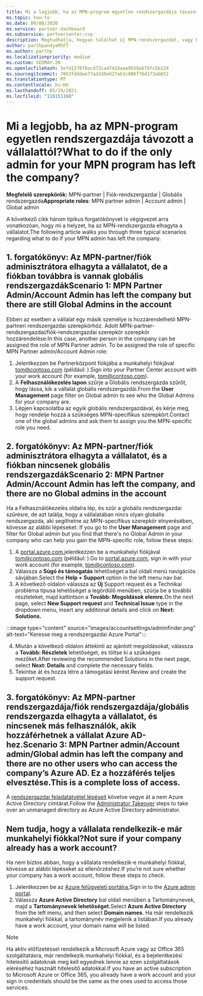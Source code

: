 ```yaml
---
title: Mi a legjobb, ha az MPN-program egyetlen rendszergazdája távozott a vállalattól?
ms.topic: how-to
ms.date: 09/08/2020
ms.service: partner-dashboard
ms.subservice: partnercenter-csp
description: Megtudhatja, hogyan találhat új MPN-rendszergazdát, vagy hogyan találhat segítséget a vállalat globális rendszergazdája. Emellett megtudhatja, hogyan adhat hozzá új Partnerközpont globális rendszergazdához.
author: parthpandyaMSFT
ms.author: parthp
ms.localizationpriority: medium
ms.custom: SEOMAY.20
ms.openlocfilehash: 5efd157078acd72ca47418aaa9559a678fc5b129
ms.sourcegitcommit: 7063fdddee77ad2d8e627ab3c806f76d173ab652
ms.translationtype: MT
ms.contentlocale: hu-HU
ms.lasthandoff: 05/19/2021
ms.locfileid: "110151168"
---
```

# <a name="what-to-do-if-the-only-admin-for-your-mpn-program-has-left-the-company"></a><span data-ttu-id="f3f5d-103">Mi a legjobb, ha az MPN-program egyetlen rendszergazdája távozott a vállalattól?</span><span class="sxs-lookup"><span data-stu-id="f3f5d-103">What to do if the only admin for your MPN program has left the company?</span></span>

<span data-ttu-id="f3f5d-104">**Megfelelő szerepkörök:** MPN-partner | Fiók-rendszergazdai | Globális rendszergazda</span><span class="sxs-lookup"><span data-stu-id="f3f5d-104">**Appropriate roles**: MPN partner admin | Account admin | Global admin</span></span>

<span data-ttu-id="f3f5d-105">A következő cikk három tipikus forgatókönyvet is végigvezet arra vonatkozóan, hogy mi a helyzet, ha az MPN-rendszergazda elhagyta a vállalatot.</span><span class="sxs-lookup"><span data-stu-id="f3f5d-105">The following article walks you through three typical scenarios regarding what to do if your MPN admin has left the company.</span></span>

## <a name="scenario-1-mpn-partner-adminaccount-admin-has-left-the-company-but-there-are-still-global-admins-in-the-account"></a><span data-ttu-id="f3f5d-106">1. forgatókönyv: Az MPN-partner/fiók adminisztrátora elhagyta a vállalatot, de a fiókban továbbra is vannak globális rendszergazdák</span><span class="sxs-lookup"><span data-stu-id="f3f5d-106">Scenario 1: MPN Partner Admin/Account Admin has left the company but there are still Global Admins in the account</span></span>

<span data-ttu-id="f3f5d-107">Ebben az esetben a vállalat egy másik személye is hozzárendelhető MPN-partneri rendszergazdai szerepkörhöz. Adott MPN-partner-rendszergazdai/fiók-rendszergazdai szerepkör szerepkör hozzárendelése:</span><span class="sxs-lookup"><span data-stu-id="f3f5d-107">In this case, another person in the company can be assigned the role of MPN Partner admin. To be assigned the role of specific MPN Partner admin/Account Admin role:</span></span>

1. <span data-ttu-id="f3f5d-108">Jelentkezzen be Partnerközpont fiókjába a munkahelyi fiókjával tom@contoso.com (például: ).</span><span class="sxs-lookup"><span data-stu-id="f3f5d-108">Sign into your Partner Center account with your work account (for example, tom@contoso.com).</span></span>
1. <span data-ttu-id="f3f5d-109">A **Felhasználókezelés lapon** szűrje a Globális rendszergazda szűrőt, hogy lássa, kik a vállalat globális rendszergazdái.</span><span class="sxs-lookup"><span data-stu-id="f3f5d-109">From the **User Management** page filter on Global admin to see who the Global Admins for your company are.</span></span> 
1. <span data-ttu-id="f3f5d-110">Lépjen kapcsolatba az egyik globális rendszergazdával, és kérje meg, hogy rendelje hozzá a szükséges MPN-specifikus szerepkört.</span><span class="sxs-lookup"><span data-stu-id="f3f5d-110">Contact one of the global admins and ask them to assign you the MPN-specific role you need.</span></span> 

## <a name="scenario-2-mpn-partner-adminaccount-admin-has-left-the-company-and-there-are-no-global-admins-in-the-account"></a><span data-ttu-id="f3f5d-111">2. forgatókönyv: Az MPN-partner/fiók adminisztrátora elhagyta a vállalatot, és a fiókban nincsenek globális rendszergazdák</span><span class="sxs-lookup"><span data-stu-id="f3f5d-111">Scenario 2: MPN Partner Admin/Account Admin has left the company, and there are no Global admins in the account</span></span> 

<span data-ttu-id="f3f5d-112">Ha a Felhasználókezelés oldalra lép, és szűr a globális rendszergazdai szűrésre, de azt találja, hogy a vállalatában nincs olyan globális rendszergazda, aki segíthetne az MPN-specifikus szerepkör elnyerésében, kövesse az alábbi lépéseket: </span><span class="sxs-lookup"><span data-stu-id="f3f5d-112">If you go to the **User Management** page and filter for Global admin but you find that there's no Global Admin in your company who can help you gain the MPN-specific role, follow these steps:</span></span>

1. <span data-ttu-id="f3f5d-113">A [portal.azure.com,](https://ms.portal.azure.com/)jelentkezzen be a munkahelyi fiókjával tom@contoso.com (például: ).</span><span class="sxs-lookup"><span data-stu-id="f3f5d-113">Go to [portal.azure.com](https://ms.portal.azure.com/), sign in with your work account (for example, tom@contoso.com).</span></span> 
1. <span data-ttu-id="f3f5d-114">Válassza a **Súgó és támogatás** lehetőséget a bal oldali menü navigációs sávjában.</span><span class="sxs-lookup"><span data-stu-id="f3f5d-114">Select the **Help + Support** option in the left menu nav bar.</span></span>
1. <span data-ttu-id="f3f5d-115">A következő oldalon válassza az **Új**  Support request és a Technikai probléma típusa lehetőséget a legördülő menüben, szúrja be a további részleteket, majd kattintson a **Tovább: Megoldások elemre.**</span><span class="sxs-lookup"><span data-stu-id="f3f5d-115">On the next page, select **New Support request** and **Technical Issue** type in the dropdown menu, insert any additional details and click on **Next: Solutions.**</span></span>

:::image type="content" source="images/accountsettings/adminfinder.png" alt-text="Keresse meg a rendszergazdai Azure Portal":::

4. <span data-ttu-id="f3f5d-117">Miután a következő oldalon áttekinti az ajánlott megoldásokat, válassza a **Tovább: Részletek** lehetőséget, és töltse ki a szükséges mezőket.</span><span class="sxs-lookup"><span data-stu-id="f3f5d-117">After reviewing the recommended Solutions in the next page, select **Next: Details** and complete the necessary fields.</span></span>
1. <span data-ttu-id="f3f5d-118">Tekintse át és hozza létre a támogatási kérést.</span><span class="sxs-lookup"><span data-stu-id="f3f5d-118">Review and create the support request.</span></span>


## <a name="scenario-3-mpn-partner-adminaccount-adminglobal-admin-has-left-the-company-and-there-are-no-other-users-who-can-access-the-companys-azure-ad-this-is-a-complete-loss-of-access"></a><span data-ttu-id="f3f5d-119">3. forgatókönyv: Az MPN-partner rendszergazdája/fiók rendszergazdája/globális rendszergazda elhagyta a vállalatot, és nincsenek más felhasználók, akik hozzáférhetnek a vállalat Azure AD-hez.</span><span class="sxs-lookup"><span data-stu-id="f3f5d-119">Scenario 3: MPN Partner admin/Account admin/Global admin has left the company and there are no other users who can access the company’s Azure AD.</span></span> <span data-ttu-id="f3f5d-120">Ez a hozzáférés teljes elvesztése.</span><span class="sxs-lookup"><span data-stu-id="f3f5d-120">This is a complete loss of access.</span></span>

<span data-ttu-id="f3f5d-121">A [rendszergazdai feladatátvétel lépéseit](/azure/active-directory/users-groups-roles/domains-admin-takeover#internal-admin-takeover) követve vegye át a nem Azure Active Directory címtárat.</span><span class="sxs-lookup"><span data-stu-id="f3f5d-121">Follow the [Administrator Takeover](/azure/active-directory/users-groups-roles/domains-admin-takeover#internal-admin-takeover) steps to take over an unmanaged directory as Azure Active Directory administrator.</span></span>

## <a name="not-sure-if-your-company-already-has-a-work-account"></a><span data-ttu-id="f3f5d-122">Nem tudja, hogy a vállalata rendelkezik-e már munkahelyi fiókkal?</span><span class="sxs-lookup"><span data-stu-id="f3f5d-122">Not sure if your company already has a work account?</span></span>

<span data-ttu-id="f3f5d-123">Ha nem biztos abban, hogy a vállalata rendelkezik-e munkahelyi fiókkal, kövesse az alábbi lépéseket az ellenőrzéshez.</span><span class="sxs-lookup"><span data-stu-id="f3f5d-123">If you’re not sure whether your company has a work account, follow these steps to check.</span></span>

1. <span data-ttu-id="f3f5d-124">Jelentkezzen be az [Azure felügyeleti portálra.](https://ms.portal.azure.com)</span><span class="sxs-lookup"><span data-stu-id="f3f5d-124">Sign in to the [Azure admin portal](https://ms.portal.azure.com).</span></span>
2. <span data-ttu-id="f3f5d-125">Válassza **Azure Active Directory** bal oldali menüben a Tartománynevek, majd a **Tartománynevek lehetőséget.**</span><span class="sxs-lookup"><span data-stu-id="f3f5d-125">Select **Azure Active Directory** from the left menu, and then select **Domain names**.</span></span>
<span data-ttu-id="f3f5d-126">Ha már rendelkezik munkahelyi fiókkal, a tartománynév megjelenik a listában.</span><span class="sxs-lookup"><span data-stu-id="f3f5d-126">If you already have a work account, your domain name will be listed.</span></span>

>[!Note]
><span data-ttu-id="f3f5d-127">Ha aktív előfizetéssel rendelkezik a Microsoft Azure vagy az Office 365 szolgáltatásra, már rendelkezik munkahelyi fiókkal, és a bejelentkezési hitelesítő adatoknak meg kell egyednek lennie az ezen szolgáltatások eléréséhez használt hitelesítő adatokkal.</span><span class="sxs-lookup"><span data-stu-id="f3f5d-127">If you have an active subscription to Microsoft Azure or Office 365, you already have a work account and your sign in credentials should be the same as the ones used to access those services.</span></span>